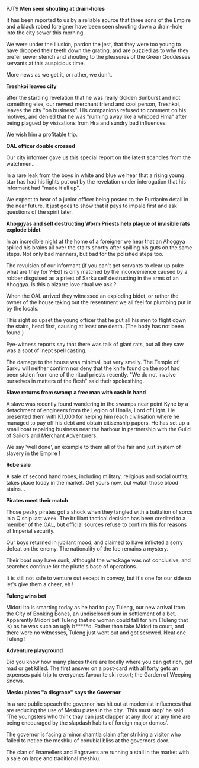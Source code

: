 PJT9
**Men seen shouting at drain-holes**

It has been reported to us by a reliable source that three sons of the Empire and a black robed foreigner have been seen shouting down a drain-hole into the city sewer this morning.

We were under the illusion, pardon the jest, that they were too young to have dropped their teeth down the grating, and are puzzled as to why they prefer sewer stench and shouting to the pleasures of the Green Goddesses servants at this auspicious time.

More news as we get it, or rather, we don't.

**Treshkoi leaves city**

after the startling revelation that he was really Golden Sunburst and not something else, our newest merchant friend and cool person, Treshkoi, leaves the city "on business". His companions refused to comment on his motives, and denied that he was "running away like a whipped Hma" after being plagued by visisations from Hra and sundry bad influences.

We wish him a profitable trip.

**OAL officer double crossed**

Our city informer gave us this special report on the latest scandles from the watchmen..

In a rare leak from the boys in white and blue we hear that a rising young star has had his lights put out by the revelation under interogation that his informant had "made it all up".

We expect to hear of a junior officer being posted to the Purdanim detail in the near future. It just goes to show that it pays to impale first and ask questions of the spirit later.

**Ahoggyas and self destructing Worm Priests help plague of invisible rats explode bidet**

In an incredible night at the home of a foreigner we hear that an Ahoggya spilled his brains all over the stairs shortly after spilling his guts on the same steps. Not only bad manners, but bad for the polished steps too.

The revulsion of our informant (if you can't get servants to clear up puke what are they for ?-Ed) is only matched by the inconvenience caused by a robber disguised as a priest of Sarku self destructing in the arms of an Ahoggya. Is this a bizarre love ritual we ask ?

When the OAL arrived they witnessed an exploding bidet, or rather the owner of the house taking out the resentment we all feel for plumbing put in by the locals.

This sight so upset the young officer that he put all his men to flight down the stairs, head first, causing at least one death. (The body has not been found )

Eye-witness reports say that there was talk of giant rats, but all they saw was a spot of inept spell casting.

The damage to the house was minimal, but very smelly. The Temple of Sarku will neither confirm nor deny that the knife found on the roof had been stolen from one of the ritual priests recently. "We do not involve ourselves in matters of the flesh" said their spokesthing.

**Slave returns from swamp a free man with cash in hand**

A slave was recently found wandering in the swamps near point Kyne by a detachment of engineers from the Legion of Hnalla, Lord of Light. He presented them with K1,000 for helping him reach civilisation where he managed to pay off his debt and obtain citisenship papers. He has set up a small boat repairing business near the harbour in partnership with the Guild of Sailors and Merchant Adventurers.

We say 'well done', an example to them all of the fair and just system of slavery in the Empire !

**Robe sale**

A sale of second hand robes, including military, religious and social outfits, takes place today in the market. Get yours now, but watch those blood stains...

**Pirates meet their match**

Those pesky pirates got a shock when they tangled with a battalion of sorcs in a Q ship last week. The brilliant tactical decision has been credited to a member of the OAL, but official sources refuse to confirm this for reasons of Imperial security.

Our boys returned in jubilant mood, and claimed to have inflicted a sorry defeat on the enemy. The nationality of the foe remains a mystery.

Their boat may have sunk, althought the wreckage was not conclusive, and searches continue for the pirate's base of operations.

It is still not safe to venture out except in convoy, but it's one for our side so let's give them a cheer, eh !

**Tuleng wins bet**

Midori Ito is smarting today as he had to pay Tuleng, our new arrival from the City of Bonking Bones, an undisclosed sum in settlement of a bet. Apparently Midori bet Tuleng that no woman could fall for him (Tuleng that is) as he was such an ugly b*****d. Rather than take Midori to court, and there were no witnesses, Tuleng just went out and got screwed. Neat one Tuleng !

**Adventure playground**

Did you know how many places there are locally where you can get rich, get mad or get killed. The first answer on a post-card with all forty gets an expenses paid trip to everyones favourite ski resort; the Garden of Weeping Snows.

**Mesku plates "a disgrace" says the Governor**

In a rare public speach the governor has hit out at modernist influences that are reducing the use of Mesku plates in the city. 'This must stop' he said. 'The youngsters who think thay can just clapper at any door at any time are being encouraged by the slapdash habits of foreign major domos'.

The governor is facing a minor shamtla claim after striking a visitor who failed to notice the meshku of conubial bliss at the governors door.

The clan of Enamellers and Engravers are running a stall in the market with a sale on large and traditional meshku.